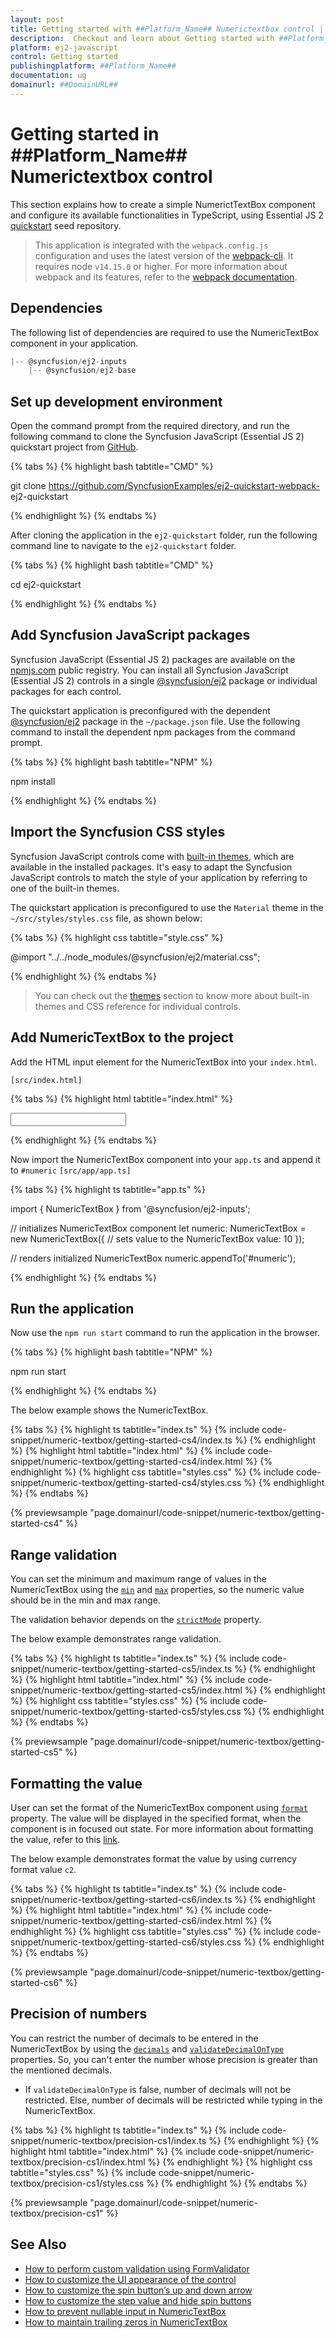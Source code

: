 ```yaml
---
layout: post
title: Getting started with ##Platform_Name## Numerictextbox control | Syncfusion
description:  Checkout and learn about Getting started with ##Platform_Name## Numerictextbox control of Syncfusion Essential JS 2 and more details.
platform: ej2-javascript
control: Getting started 
publishingplatform: ##Platform_Name##
documentation: ug
domainurl: ##DomainURL##
---
```


# Getting started in ##Platform_Name## Numerictextbox control

This section explains how to create a simple NumerictTextBox component and configure its available functionalities in TypeScript, using Essential JS 2 [quickstart](https://github.com/SyncfusionExamples/ej2-quickstart-webpack-) seed repository.

> This application is integrated with the `webpack.config.js` configuration and uses the latest version of the [webpack-cli](https://webpack.js.org/api/cli/#commands). It requires node `v14.15.0` or higher. For more information about webpack and its features, refer to the [webpack documentation](https://webpack.js.org/guides/getting-started/).


## Dependencies

The following list of dependencies are required to use the NumericTextBox component in your application.

```javascript
|-- @syncfusion/ej2-inputs
    |-- @syncfusion/ej2-base
```

## Set up development environment

Open the command prompt from the required directory, and run the following command to clone the Syncfusion JavaScript (Essential JS 2) quickstart project from [GitHub](https://github.com/SyncfusionExamples/ej2-quickstart-webpack-).

{% tabs %}
{% highlight bash tabtitle="CMD" %}

git clone https://github.com/SyncfusionExamples/ej2-quickstart-webpack- ej2-quickstart

{% endhighlight %}
{% endtabs %}

After cloning the application in the `ej2-quickstart` folder, run the following command line to navigate to the `ej2-quickstart` folder.

{% tabs %}
{% highlight bash tabtitle="CMD" %}

cd ej2-quickstart

{% endhighlight %}
{% endtabs %}

## Add Syncfusion JavaScript packages

Syncfusion JavaScript (Essential JS 2) packages are available on the [npmjs.com](https://www.npmjs.com/~syncfusionorg) public registry. You can install all Syncfusion JavaScript (Essential JS 2) controls in a single [@syncfusion/ej2](https://www.npmjs.com/package/@syncfusion/ej2) package or individual packages for each control.

The quickstart application is preconfigured with the dependent [@syncfusion/ej2](https://www.npmjs.com/package/@syncfusion/ej2) package in the `~/package.json` file. Use the following command to install the dependent npm packages from the command prompt.

{% tabs %}
{% highlight bash tabtitle="NPM" %}

npm install

{% endhighlight %}
{% endtabs %}

## Import the Syncfusion CSS styles

Syncfusion JavaScript controls come with [built-in themes](https://ej2.syncfusion.com/documentation/appearance/theme/), which are available in the installed packages. It's easy to adapt the Syncfusion JavaScript controls to match the style of your application by referring to one of the built-in themes.

The quickstart application is preconfigured to use the `Material` theme in the `~/src/styles/styles.css` file, as shown below: 

{% tabs %}
{% highlight css tabtitle="style.css" %}

@import "../../node_modules/@syncfusion/ej2/material.css";

{% endhighlight %}
{% endtabs %}

> You can check out the [themes](https://ej2.syncfusion.com/documentation/appearance/theme/) section to know more about built-in themes and CSS reference for individual controls.

## Add NumericTextBox to the project

Add the HTML input element for the NumericTextBox into your `index.html`.

`[src/index.html]`

{% tabs %}
{% highlight html tabtitle="index.html" %}

<!DOCTYPE html>
<html lang="en">

<head>
    <title>Essential JS 2 NumericTextBox component</title>
    <meta charset="utf-8" />
    <meta name="viewport" content="width=device-width, initial-scale=1.0, user-scalable=no" />
    <meta name="description" content="Essential JS 2" />
    <meta name="author" content="Syncfusion" />
</head>

<body>
    <div>
      <!--element which is going to render the NumericTextBox -->
          <input id="numeric" type="text" />
    </div>
</body>

</html>

{% endhighlight %}
{% endtabs %}

Now import the NumericTextBox component into your `app.ts` and append it to `#numeric`
`[src/app/app.ts]`

{% tabs %}
{% highlight ts tabtitle="app.ts" %}

import { NumericTextBox } from '@syncfusion/ej2-inputs';

// initializes NumericTextBox component
let numeric: NumericTextBox = new NumericTextBox({
    // sets value to the NumericTextBox
    value: 10
});

// renders initialized NumericTextBox
numeric.appendTo('#numeric');

{% endhighlight %}
{% endtabs %}

## Run the application

Now use the `npm run start` command to run the application in the browser.

{% tabs %}
{% highlight bash tabtitle="NPM" %}

npm run start

{% endhighlight %}
{% endtabs %}

The below example shows the NumericTextBox.

{% tabs %}
{% highlight ts tabtitle="index.ts" %}
{% include code-snippet/numeric-textbox/getting-started-cs4/index.ts %}
{% endhighlight %}
{% highlight html tabtitle="index.html" %}
{% include code-snippet/numeric-textbox/getting-started-cs4/index.html %}
{% endhighlight %}
{% highlight css tabtitle="styles.css" %}
{% include code-snippet/numeric-textbox/getting-started-cs4/styles.css %}
{% endhighlight %}
{% endtabs %}
          
{% previewsample "page.domainurl/code-snippet/numeric-textbox/getting-started-cs4" %}

## Range validation

You can set the minimum and maximum range of values in the NumericTextBox using the [`min`](../api/numerictextbox/#min) and [`max`](../api/numerictextbox/#max) properties, so the numeric value should be in the min and max range.

The validation behavior depends on the [`strictMode`](../api/numerictextbox/#strictmode) property.

The below example demonstrates range validation.

{% tabs %}
{% highlight ts tabtitle="index.ts" %}
{% include code-snippet/numeric-textbox/getting-started-cs5/index.ts %}
{% endhighlight %}
{% highlight html tabtitle="index.html" %}
{% include code-snippet/numeric-textbox/getting-started-cs5/index.html %}
{% endhighlight %}
{% highlight css tabtitle="styles.css" %}
{% include code-snippet/numeric-textbox/getting-started-cs5/styles.css %}
{% endhighlight %}
{% endtabs %}
          
{% previewsample "page.domainurl/code-snippet/numeric-textbox/getting-started-cs5" %}

## Formatting the value

User can set the format of the NumericTextBox component using [`format`](../api/numerictextbox/#format) property. The value will be displayed in the specified format, when the component is in focused out state. For more information about formatting the value, refer to this [link](./formats/).

The below example demonstrates format the value by using currency format value `c2`.

{% tabs %}
{% highlight ts tabtitle="index.ts" %}
{% include code-snippet/numeric-textbox/getting-started-cs6/index.ts %}
{% endhighlight %}
{% highlight html tabtitle="index.html" %}
{% include code-snippet/numeric-textbox/getting-started-cs6/index.html %}
{% endhighlight %}
{% highlight css tabtitle="styles.css" %}
{% include code-snippet/numeric-textbox/getting-started-cs6/styles.css %}
{% endhighlight %}
{% endtabs %}
          
{% previewsample "page.domainurl/code-snippet/numeric-textbox/getting-started-cs6" %}

## Precision of numbers

You can restrict the number of decimals to be entered in the NumericTextBox by using the [`decimals`](../api/numerictextbox/#decimals) and [`validateDecimalOnType`](../api/numerictextbox/#validatedecimalontype) properties. So, you can't enter the number whose precision is greater than the mentioned decimals.

* If `validateDecimalOnType` is false, number of decimals will not be restricted. Else, number of decimals will be restricted while typing in the NumericTextBox.

{% tabs %}
{% highlight ts tabtitle="index.ts" %}
{% include code-snippet/numeric-textbox/precision-cs1/index.ts %}
{% endhighlight %}
{% highlight html tabtitle="index.html" %}
{% include code-snippet/numeric-textbox/precision-cs1/index.html %}
{% endhighlight %}
{% highlight css tabtitle="styles.css" %}
{% include code-snippet/numeric-textbox/precision-cs1/styles.css %}
{% endhighlight %}
{% endtabs %}
          
{% previewsample "page.domainurl/code-snippet/numeric-textbox/precision-cs1" %}

## See Also

* [How to perform custom validation using FormValidator](./how-to/perform-custom-validation-using-form-validator/)
* [How to customize the UI appearance of the control](./how-to/customize-the-ui-appearance-of-the-control/)
* [How to customize the spin button’s up and down arrow](./how-to/customize-the-spin-buttons-up-and-down-arrow/)
* [How to customize the step value and hide spin buttons](./how-to/customize-the-step-value-and-hide-spin-buttons/)
* [How to prevent nullable input in NumericTextBox](./how-to/prevent-nullable-input-in-numerictextbox/)
* [How to maintain trailing zeros in NumericTextBox](./how-to/maintain-trailing-zeros-in-numerictextbox/)
